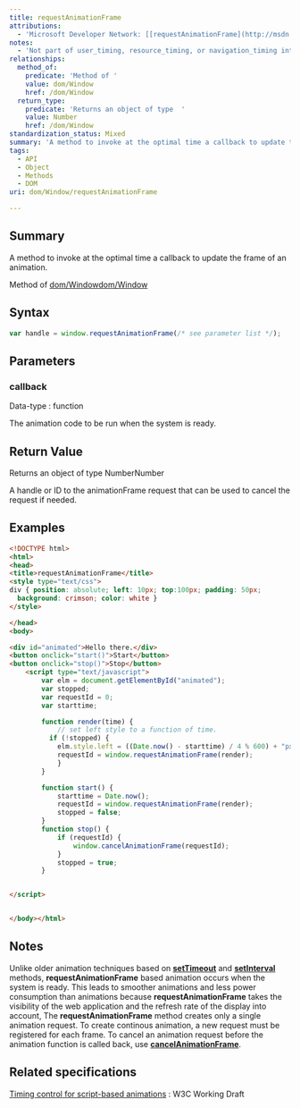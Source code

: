 ```yaml
---
title: requestAnimationFrame
attributions:
  - 'Microsoft Developer Network: [[requestAnimationFrame](http://msdn.microsoft.com/en-us/library/ie/hh773174(v=vs.85).aspx) Article]'
notes:
  - 'Not part of user_timing, resource_timing, or navigation_timing interfaces.'
relationships:
  method_of:
    predicate: 'Method of '
    value: dom/Window
    href: /dom/Window
  return_type:
    predicate: 'Returns an object of type  '
    value: Number
    href: /dom/Window
standardization_status: Mixed
summary: 'A method to invoke at the optimal time a callback to update the frame of an animation.'
tags:
  - API
  - Object
  - Methods
  - DOM
uri: dom/Window/requestAnimationFrame

---
```

## Summary

A method to invoke at the optimal time a callback to update the frame of an animation.

Method of [dom/Window](/dom/Window)[dom/Window](/dom/Window)

## Syntax

``` js
var handle = window.requestAnimationFrame(/* see parameter list */);
```

## Parameters

### callback

 Data-type
:   function

 The animation code to be run when the system is ready.

## Return Value

Returns an object of type NumberNumber

A handle or ID to the animationFrame request that can be used to cancel the request if needed.

## Examples

``` html
<!DOCTYPE html>
<html>
<head>
<title>requestAnimationFrame</title>
<style type="text/css">
div { position: absolute; left: 10px; top:100px; padding: 50px;
  background: crimson; color: white }
</style>

</head>
<body>

<div id="animated">Hello there.</div>
<button onclick="start()">Start</button>
<button onclick="stop()">Stop</button>
    <script type="text/javascript">
        var elm = document.getElementById("animated");
        var stopped;
        var requestId = 0;
        var starttime;

        function render(time) {
            // set left style to a function of time.
          if (!stopped) {
            elm.style.left = ((Date.now() - starttime) / 4 % 600) + "px";
            requestId = window.requestAnimationFrame(render);
            }
        }

        function start() {
            starttime = Date.now();
            requestId = window.requestAnimationFrame(render);
            stopped = false;
        }
        function stop() {
            if (requestId) {
                window.cancelAnimationFrame(requestId);
            }
            stopped = true;
        }


</script>


</body></html>
```

## Notes

Unlike older animation techniques based on [**setTimeout**](/dom/Window/setTimeout) and [**setInterval**](/dom/Window/setInterval) methods, **requestAnimationFrame** based animation occurs when the system is ready. This leads to smoother animations and less power consumption than animations because **requestAnimationFrame** takes the visibility of the web application and the refresh rate of the display into account, The **requestAnimationFrame** method creates only a single animation request. To create continous animation, a new request must be registered for each frame. To cancel an animation request before the animation function is called back, use [**cancelAnimationFrame**](/dom/Window/cancelAnimationFrame).

## Related specifications

[Timing control for script-based animations](http://www.w3.org/TR/animation-timing/)
:   W3C Working Draft
